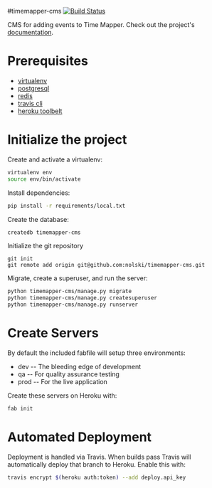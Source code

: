 #timemapper-cms
[![Build Status](https://travis-ci.org/nolski/timemapper-cms.svg?branch=master)](https://travis-ci.org/nolski/timemapper-cms)

CMS for adding events to Time Mapper. Check out the project's [documentation](http://nolski.github.io/timemapper-cms/).

# Prerequisites 
- [virtualenv](https://virtualenv.pypa.io/en/latest/)
- [postgresql](http://www.postgresql.org/)
- [redis](http://redis.io/)
- [travis cli](http://blog.travis-ci.com/2013-01-14-new-client/)
- [heroku toolbelt](https://toolbelt.heroku.com/)

# Initialize the project
Create and activate a virtualenv:

```bash
virtualenv env
source env/bin/activate
```
Install dependencies:

```bash
pip install -r requirements/local.txt
```
Create the database:

```bash
createdb timemapper-cms
```
Initialize the git repository

```
git init
git remote add origin git@github.com:nolski/timemapper-cms.git
```

Migrate, create a superuser, and run the server:
```bash
python timemapper-cms/manage.py migrate
python timemapper-cms/manage.py createsuperuser
python timemapper-cms/manage.py runserver
```

# Create Servers
By default the included fabfile will setup three environments:

- dev -- The bleeding edge of development
- qa -- For quality assurance testing
- prod -- For the live application

Create these servers on Heroku with:

```bash
fab init
```

# Automated Deployment
Deployment is handled via Travis. When builds pass Travis will automatically deploy that branch to Heroku. Enable this with:
```bash
travis encrypt $(heroku auth:token) --add deploy.api_key
```
